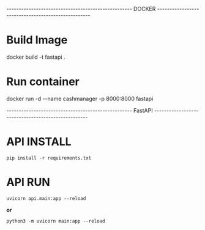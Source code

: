 ---------------------------------------------------  DOCKER ---------------------------------------------------

# Build Image

docker build -t fastapi .

# Run container

docker run -d --name cashmanager -p 8000:8000 fastapi




---------------------------------------------------  FastAPI ---------------------------------------------------


# API INSTALL

```console
pip install -r requirements.txt
```

# API RUN

```console
uvicorn api.main:app --reload
```
 **or**
```console
python3 -m uvicorn main:app --reload
```